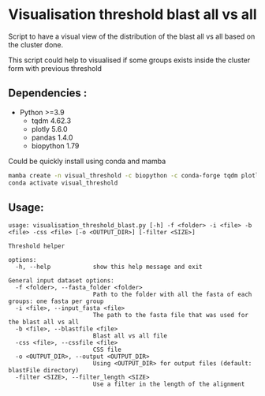 # Visualisation threshold blast all vs all

Script to have a visual view of the distribution of the blast all vs all based on the cluster done.

This script could help to visualised if some groups exists inside the cluster form with previous threshold

Dependencies :
--------------

- Python >=3.9
   - tqdm 4.62.3
   - plotly 5.6.0
   - pandas 1.4.0
   - biopython 1.79 

Could be quickly install using conda and mamba

```bash
mamba create -n visual_threshold -c biopython -c conda-forge tqdm plotly pandas biopython
conda activate visual_threshold
```

Usage:
------

```
usage: visualisation_threshold_blast.py [-h] -f <folder> -i <file> -b <file> -css <file> [-o <OUTPUT_DIR>] [-filter <SIZE>]

Threshold helper

options:
  -h, --help            show this help message and exit

General input dataset options:
  -f <folder>, --fasta_folder <folder>
                        Path to the folder with all the fasta of each groups: one fasta per group
  -i <file>, --input_fasta <file>
                        The path to the fasta file that was used for the blast all vs all
  -b <file>, --blastfile <file>
                        Blast all vs all file
  -css <file>, --cssfile <file>
                        CSS file
  -o <OUTPUT_DIR>, --output <OUTPUT_DIR>
                        Using <OUTPUT_DIR> for output files (default: blastFile directory)
  -filter <SIZE>, --filter_length <SIZE>
                        Use a filter in the length of the alignment

```

